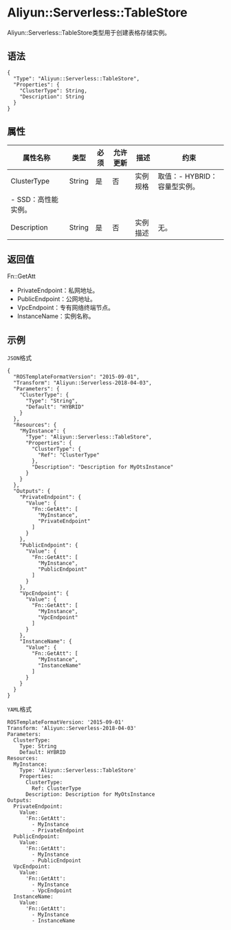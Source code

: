 # Aliyun::Serverless::TableStore

Aliyun::Serverless::TableStore类型用于创建表格存储实例。

## 语法

```
{
  "Type": "Aliyun::Serverless::TableStore",
  "Properties": {
    "ClusterType": String,
    "Description": String
  }
}
```

## 属性

|属性名称|类型|必须|允许更新|描述|约束|
|----|--|--|----|--|--|
|ClusterType|String|是|否|实例规格|取值：-   HYBRID：容量型实例。
-   SSD：高性能实例。 |
|Description|String|是|否|实例描述|无。|

## 返回值

Fn::GetAtt

-   PrivateEndpoint：私网地址。
-   PublicEndpoint：公网地址。
-   VpcEndpoint：专有网络终端节点。
-   InstanceName：实例名称。

## 示例

`JSON`格式

```
{
  "ROSTemplateFormatVersion": "2015-09-01",
  "Transform": "Aliyun::Serverless-2018-04-03",
  "Parameters": {
    "ClusterType": {
      "Type": "String",
      "Default": "HYBRID"
    }
  },
  "Resources": {
    "MyInstance": {
      "Type": "Aliyun::Serverless::TableStore",
      "Properties": {
        "ClusterType": {
          "Ref": "ClusterType"
        },
        "Description": "Description for MyOtsInstance"
      }
    }
  },
  "Outputs": {
    "PrivateEndpoint": {
      "Value": {
        "Fn::GetAtt": [
          "MyInstance",
          "PrivateEndpoint"
        ]
      }
    },
    "PublicEndpoint": {
      "Value": {
        "Fn::GetAtt": [
          "MyInstance",
          "PublicEndpoint"
        ]
      }
    },
    "VpcEndpoint": {
      "Value": {
        "Fn::GetAtt": [
          "MyInstance",
          "VpcEndpoint"
        ]
      }
    },
    "InstanceName": {
      "Value": {
        "Fn::GetAtt": [
          "MyInstance",
          "InstanceName"
        ]
      }
    }
  }
}
```

`YAML`格式

```
ROSTemplateFormatVersion: '2015-09-01'
Transform: 'Aliyun::Serverless-2018-04-03'
Parameters:
  ClusterType:
    Type: String
    Default: HYBRID
Resources:
  MyInstance:
    Type: 'Aliyun::Serverless::TableStore'
    Properties:
      ClusterType:
        Ref: ClusterType
      Description: Description for MyOtsInstance
Outputs:
  PrivateEndpoint:
    Value:
      'Fn::GetAtt':
        - MyInstance
        - PrivateEndpoint
  PublicEndpoint:
    Value:
      'Fn::GetAtt':
        - MyInstance
        - PublicEndpoint
  VpcEndpoint:
    Value:
      'Fn::GetAtt':
        - MyInstance
        - VpcEndpoint
  InstanceName:
    Value:
      'Fn::GetAtt':
        - MyInstance
        - InstanceName
```

